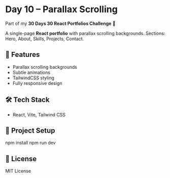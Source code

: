 # Day 10 – Parallax Scrolling

Part of my **30 Days 30 React Portfolios Challenge** 🚀

A single-page **React portfolio** with parallax scrolling backgrounds. Sections: Hero, About, Skills, Projects, Contact.

## 🌟 Features
- Parallax scrolling backgrounds
- Subtle animations
- TailwindCSS styling
- Fully responsive design

## 🛠️ Tech Stack
- React, Vite, Tailwind CSS

## 📂 Project Setup
npm install
npm run dev

## 📜 License
MIT License
